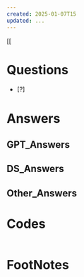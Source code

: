 ```yaml
---
created: 2025-01-07T15
updated: ...
---
```

[[

# Questions

- [?] 


# Answers

## GPT_Answers


## DS_Answers


## Other_Answers


# Codes

```python

```



# FootNotes